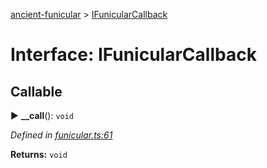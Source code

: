 [ancient-funicular](../README.md) > [IFunicularCallback](../interfaces/ifunicularcallback.md)



# Interface: IFunicularCallback

## Callable
► **__call**(): `void`



*Defined in [funicular.ts:61](https://github.com/AncientSouls/Funicular/blob/2ac0df0/src/lib/funicular.ts#L61)*





**Returns:** `void`






